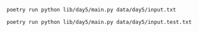 ```sh
poetry run python lib/day5/main.py data/day5/input.txt
```

```sh
poetry run python lib/day5/main.py data/day5/input.test.txt
```
